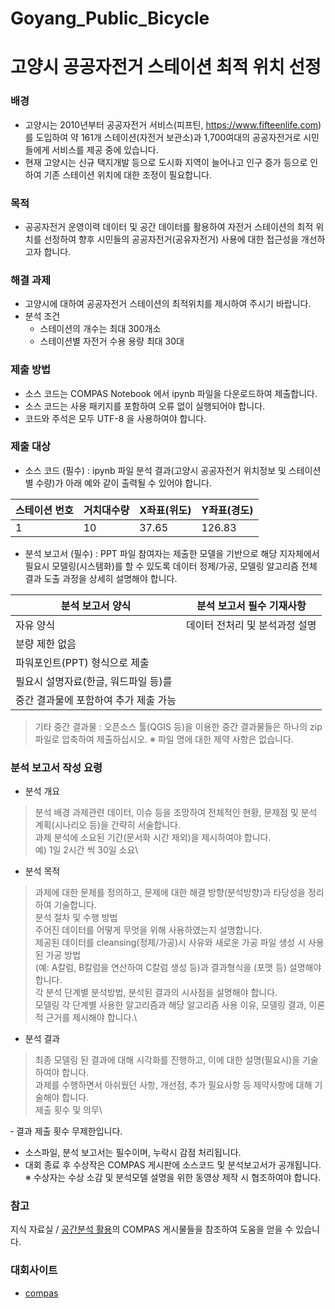 # Goyang_Public_Bicycle


# 고양시 공공자전거 스테이션 최적 위치 선정
### 배경
- 고양시는 2010년부터 공공자전거 서비스(피프틴, https://www.fifteenlife.com)를 도입하여
약 161개 스테이션(자전거 보관소)과 1,700여대의 공공자전거로 시민들에게 서비스를 제공 중에 있습니다.
- 현재 고양시는 신규 택지개발 등으로 도시화 지역이 늘어나고
인구 증가 등으로 인하여 기존 스테이션 위치에 대한 조정이 필요합니다.
### 목적
- 공공자전거 운영이력 데이터 및 공간 데이터를 활용하여 자전거 스테이션의 최적 위치를 선정하여
향후 시민들의 공공자전거(공유자전거) 사용에 대한 접근성을 개선하고자 합니다.
### 해결 과제
- 고양시에 대하여 공공자전거 스테이션의 최적위치를 제시하여 주시기 바랍니다.
- 분석 조건
    + 스테이션의 개수는 최대 300개소
    + 스테이션별 자전거 수용 용량 최대 30대
### 제출 방법
- 소스 코드는 COMPAS Notebook 에서 ipynb 파일을 다운로드하여 제출합니다.
- 소스 코드는 사용 패키지를 포함하여 오류 없이 실행되어야 합니다.
- 코드와 주석은 모두 UTF-8 을 사용하여야 합니다.
### 제출 대상
- 소스 코드 (필수) : ipynb 파일
  분석 결과(고양시 공공자전거 위치정보 및 스테이션별 수량)가 아래 예와 같이 출력될 수 있어야 합니다.


| 스테이션 번호 | 거치대수량 | X좌표(위도) | Y좌표(경도) |
|---------------|------------|-------------|-------------|
| 1             | 10         | 37.65       | 126.83      |


- 분석 보고서 (필수) : PPT 파일
  참여자는 제출한 모델을 기반으로 해당 지자체에서 필요시 모델링(시스템화)를 할 수 있도록
  데이터 정제/가공, 모델링 알고리즘 전체 결과 도출 과정을 상세히 설명해야 합니다.
  
  
| 분석 보고서 양식 | 분석 보고서 필수 기재사항 |
|---------------|------------|
|자유 양식 |데이터 전처리 및 분석과정 설명|
|분량 제한 없음||
|파워포인트(PPT) 형식으로 제출||
|필요시 설명자료(한글, 워드파일 등)를||
|중간 결과물에 포함하여 추가 제출 가능||
>기타 중간 결과물 : 오픈소스 툴(QGIS 등)을 이용한 중간 결과물들은 하나의 zip 파일로 압축하여 제출하십시오.
※ 파일 명에 대한 제약 사항은 없습니다.

### 분석 보고서 작성 요령
- 분석 개요
> 분석 배경
 과제관련 데이터, 이슈 등을 조망하여 전체적인 현황, 문제점 및 분석 계획(시나리오 등)을 간략히 서술합니다.\
 과제 분석에 소요된 기간(문서화 시간 제외)을 제시하여야 합니다.\
 예) 1일 2시간 씩 30일 소요\
 
- 분석 목적
>과제에 대한 문제를 정의하고, 문제에 대한 해결 방향(분석방향)과 타당성을 정리하여 기술합니다.\
분석 절차 및 수행 방법\
주어진 데이터를 어떻게 무엇을 위해 사용하였는지 설명합니다.\
제공된 데이터를 cleansing(정제/가공)시 사유와 새로운 가공 파일 생성 시 사용된 가공 방법\
(예: A칼럼, B칼럼을 연산하여 C칼럼 생성 등)과 결과형식을 (포맷 등) 설명해야 합니다.\
각 분석 단계별 분석방법, 분석된 결과의 시사점을 설명해야 합니다.\
모델링 각 단계별 사용한 알고리즘과 해당 알고리즘 사용 이유, 모델링 결과, 이론적 근거를 제시해야 합니다.\

- 분석 결과
>최종 모델링 된 결과에 대해 시각화를 진행하고, 이에 대한 설명(필요시)을 기술하여야 합니다.\
과제를 수행하면서 아쉬웠던 사항, 개선점, 추가 필요사항 등 제약사항에 대해 기술해야 합니다.\
제출 횟수 및 의무\

‑ 결과 제출 횟수 무제한입니다.
- 소스파일, 분석 보고서는 필수이며, 누락시 감점 처리됩니다.
- 대회 종료 후 수상작은 COMPAS 게시판에 소스코드 및 분석보고서가 공개됩니다.
※ 수상자는 수상 소감 및 분석모델 설명을 위한 동영상 제작 시 협조하여야 합니다.

### 참고
지식 자료실 / [공간분석 활용](https://compas.lh.or.kr/gis)의 COMPAS 게시물들을 참조하여 도움을 얻을 수 있습니다.

### 대회사이트
- [compas](https://compas.lh.or.kr/) 


